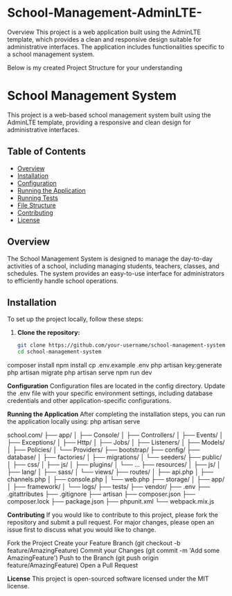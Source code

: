 # School-Management-AdminLTE-
Overview This project is a web application built using the AdminLTE template, which provides a clean and responsive design suitable for administrative interfaces. The application includes functionalities specific to a school management system.

Below is my created Project Structure for your understanding

# School Management System

This project is a web-based school management system built using the AdminLTE template, providing a responsive and clean design for administrative interfaces.

## Table of Contents

- [Overview](#overview)
- [Installation](#installation)
- [Configuration](#configuration)
- [Running the Application](#running-the-application)
- [Running Tests](#running-tests)
- [File Structure](#file-structure)
- [Contributing](#contributing)
- [License](#license)

## Overview

The School Management System is designed to manage the day-to-day activities of a school, including managing students, teachers, classes, and schedules. The system provides an easy-to-use interface for administrators to efficiently handle school operations.

## Installation

To set up the project locally, follow these steps:

1. **Clone the repository:**
   ```bash
   git clone https://github.com/your-username/school-management-system.git
   cd school-management-system

composer install
npm install
cp .env.example .env
php artisan key:generate
php artisan migrate
php artisan serve
npm run dev

**Configuration**
Configuration files are located in the config directory. Update the .env file with your specific environment settings, including database credentials and other application-specific configurations.

**Running the Application**
After completing the installation steps, you can run the application locally using:
php artisan serve

school.com/
├── app/
│   ├── Console/
│   ├── Controllers/
│   ├── Events/
│   ├── Exceptions/
│   ├── Http/
│   ├── Jobs/
│   ├── Listeners/
│   ├── Models/
│   ├── Policies/
│   └── Providers/
├── bootstrap/
├── config/
├── database/
│   ├── factories/
│   ├── migrations/
│   └── seeders/
├── public/
│   ├── css/
│   ├── js/
│   ├── plugins/
│   └── ...
├── resources/
│   ├── js/
│   ├── lang/
│   ├── sass/
│   └── views/
├── routes/
│   ├── api.php
│   ├── channels.php
│   ├── console.php
│   └── web.php
├── storage/
│   ├── app/
│   ├── framework/
│   └── logs/
├── tests/
├── vendor/
├── .env
├── .gitattributes
├── .gitignore
├── artisan
├── composer.json
├── composer.lock
├── package.json
├── phpunit.xml
└── webpack.mix.js

**Contributing**
If you would like to contribute to this project, please fork the repository and submit a pull request. For major changes, please open an issue first to discuss what you would like to change.

Fork the Project
Create your Feature Branch (git checkout -b feature/AmazingFeature)
Commit your Changes (git commit -m 'Add some AmazingFeature')
Push to the Branch (git push origin feature/AmazingFeature)
Open a Pull Request

**License**
This project is open-sourced software licensed under the MIT license.
